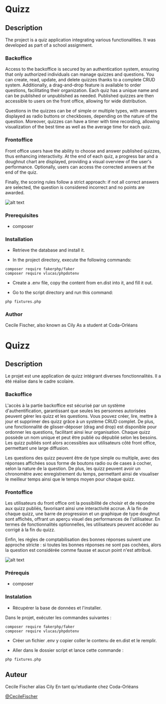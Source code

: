 # Quizz

## Description

The project is a quiz application integrating various functionalities. It was developed as part of a school assignment.

### Backoffice
Access to the backoffice is secured by an authentication system, ensuring that only authorized individuals can manage quizzes and questions. You can create, read, update, and delete quizzes thanks to a complete CRUD system. Additionally, a drag-and-drop feature is available to order questions, facilitating their organization. Each quiz has a unique name and can be published or unpublished as needed. Published quizzes are then accessible to users on the front office, allowing for wide distribution.

Questions in the quizzes can be of simple or multiple types, with answers displayed as radio buttons or checkboxes, depending on the nature of the question. Moreover, quizzes can have a timer with time recording, allowing visualization of the best time as well as the average time for each quiz.

### Frontoffice
Front office users have the ability to choose and answer published quizzes, thus enhancing interactivity. At the end of each quiz, a progress bar and a doughnut chart are displayed, providing a visual overview of the user's performance. Optionally, users can access the corrected answers at the end of the quiz.

Finally, the scoring rules follow a strict approach: if not all correct answers are selected, the question is considered incorrect and no points are awarded.

![alt text](https://github.com/cily/quizz/bdd.png?raw=true)

### Prerequisites
* composer
  
### Installation
* Retrieve the database and install it.

* In the project directory, execute the following commands:

```
composer require fakerphp/faker
composer require vlucas/phpdotenv
```

* Create a .env file, copy the content from en.dist into it, and fill it out.

* Go to the script directory and run this command:

```
php fixtures.php
```

### Author
Cecile Fischer, also known as Cily
As a student at Coda-Orléans

# Quizz

## Description

Le projet est une application de quizz intégrant diverses fonctionnalités. Il a été réalise dans le cadre scolaire.

### Backoffice 
L'accès à la partie backoffice est sécurisé par un système d'authentification, garantissant que seules les personnes autorisées peuvent gérer les quizz et les questions. Vous pouvez créer, lire, mettre à jour et supprimer des quizz grâce à un système CRUD complet. De plus, une fonctionnalité de glisser-déposer (drag and drop) est disponible pour ordonner les questions, facilitant ainsi leur organisation. Chaque quizz possède un nom unique et peut être publié ou dépublié selon les besoins. Les quizz publiés sont alors accessibles aux utilisateurs côté front office, permettant une large diffusion.

Les questions des quizz peuvent être de type simple ou multiple, avec des réponses affichées sous forme de boutons radio ou de cases à cocher, selon la nature de la question. De plus, les quizz peuvent avoir un chronomètre avec enregistrement du temps, permettant ainsi de visualiser le meilleur temps ainsi que le temps moyen pour chaque quizz.

### Frontoffice 
Les utilisateurs du front office ont la possibilité de choisir et de répondre aux quizz publiés, favorisant ainsi une interactivité accrue. À la fin de chaque quizz, une barre de progression et un graphique de type doughnut sont affichés, offrant un aperçu visuel des performances de l'utilisateur. En termes de fonctionnalités optionnelles, les utilisateurs peuvent accéder au corrigé à la fin du quizz.

Enfin, les règles de comptabilisation des bonnes réponses suivent une approche stricte : si toutes les bonnes réponses ne sont pas cochées, alors la question est considérée comme fausse et aucun point n'est attribué.

![alt text](https://github.com/cily/quizz/bdd.png?raw=true)

### Prérequis
* composer

### Instalation

* Récupérer la base de données et l'installer.

Dans le projet, exécuter les commandes suivantes :

```
composer require fakerphp/faker
composer require vlucas/phpdotenv
```
* Créer un fichier .env y copier coller le contenu de en.dist et le remplir.

* Aller dans le dossier script et lance cette commande :

```
php fixtures.php
```

## Auteur

Cecile Fischer alias Cily
En tant qu'etudiante chez Coda-Orléans

[@CecileFischer](https://www.linkedin.com/in/fischercecile/)

